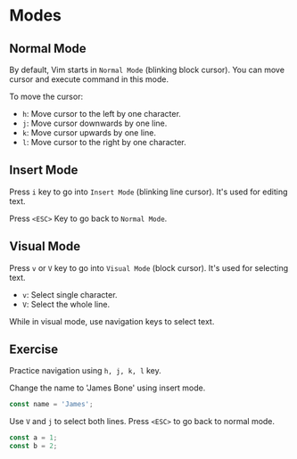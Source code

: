 # Modes

## Normal Mode

By default, Vim starts in `Normal Mode` (blinking block cursor). You can move
cursor and execute command in this mode.

To move the cursor:

- `h`: Move cursor to the left by one character.
- `j`: Move cursor downwards by one line.
- `k`: Move cursor upwards by one line.
- `l`: Move cursor to the right by one character.

## Insert Mode

Press `i` key to go into `Insert Mode` (blinking line cursor). It's used for
editing text.

Press `<ESC>` Key to go back to `Normal Mode`.

## Visual Mode

Press `v` or `V` key to go into `Visual Mode` (block cursor). It's used for selecting text.

- `v`: Select single character.
- `V`: Select the whole line.

While in visual mode, use navigation keys to select text.

## Exercise

Practice navigation using `h, j, k, l` key.

Change the name to 'James Bone' using insert mode.

```js
const name = 'James';
```

Use `V` and `j` to select both lines. Press `<ESC>` to go back to normal mode.

```js
const a = 1;
const b = 2;
```
